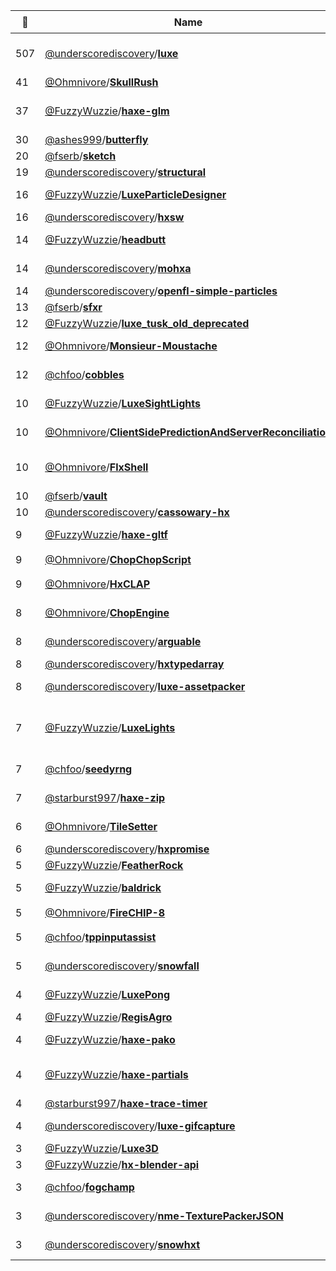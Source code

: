 |:star2: | Name | Description | 🌍|
|---|---|---|---|
|507|[@underscorediscovery](https://github.com/underscorediscovery)/[**luxe**](https://github.com/underscorediscovery/luxe)|luxe alpha - this is the luxe alpha code base! see the website for details - https://luxeengine.com/|[:arrow_upper_right:](https://luxeengine.com/#alpha)|
|41|[@Ohmnivore](https://github.com/Ohmnivore)/[**SkullRush**](https://github.com/Ohmnivore/SkullRush)|A 2D online multiplayer shooter written in Haxe||
|37|[@FuzzyWuzzie](https://github.com/FuzzyWuzzie)/[**haxe-glm**](https://github.com/FuzzyWuzzie/haxe-glm)|Native Haxe functions for graphical linear algebra (à la GLM: https://github.com/g-truc/glm/tree/master/glm)||
|30|[@ashes999](https://github.com/ashes999)/[**butterfly**](https://github.com/ashes999/butterfly)|Haxe generator for simple, static blogs.||
|20|[@fserb](https://github.com/fserb)/[**sketch**](https://github.com/fserb/sketch)|game sketches|[:arrow_upper_right:](http://fserb.com/vault)|
|19|[@underscorediscovery](https://github.com/underscorediscovery)/[**structural**](https://github.com/underscorediscovery/structural)|An unencumbered haxe data structures library||
|16|[@FuzzyWuzzie](https://github.com/FuzzyWuzzie)/[**LuxeParticleDesigner**](https://github.com/FuzzyWuzzie/LuxeParticleDesigner)|A tool for quickly designing / tweaking particle systems in Luxe.||
|16|[@underscorediscovery](https://github.com/underscorediscovery)/[**hxsw**](https://github.com/underscorediscovery/hxsw)|Haxe Shader Wrangler (hxsw) - a port of glsw||
|14|[@FuzzyWuzzie](https://github.com/FuzzyWuzzie)/[**headbutt**](https://github.com/FuzzyWuzzie/headbutt)|A GJK and EPA collision engine made with pure Haxe.||
|14|[@underscorediscovery](https://github.com/underscorediscovery)/[**mohxa**](https://github.com/underscorediscovery/mohxa)|A BDD style test library based closely on http://visionmedia.github.io/mocha/||
|14|[@underscorediscovery](https://github.com/underscorediscovery)/[**openfl-simple-particles**](https://github.com/underscorediscovery/openfl-simple-particles)|A simple particle system for openfl||
|13|[@fserb](https://github.com/fserb)/[**sfxr**](https://github.com/fserb/sfxr)|sfxr port for Haxe|[:arrow_upper_right:](http://fserb.com/vault)|
|12|[@FuzzyWuzzie](https://github.com/FuzzyWuzzie)/[**luxe_tusk_old_deprecated**](https://github.com/FuzzyWuzzie/luxe_tusk_old_deprecated)|My personal game engine||
|12|[@Ohmnivore](https://github.com/Ohmnivore)/[**Monsieur-Moustache**](https://github.com/Ohmnivore/Monsieur-Moustache)|Open-source cross-platform endless jumper game (HaxeFlixel engine)|[:arrow_upper_right:](http://ohmnivore.itch.io/monsieur-moustache)|
|12|[@chfoo](https://github.com/chfoo)/[**cobbles**](https://github.com/chfoo/cobbles)|Text layout/rendering engine library for Haxe applications running under a 3D graphics API||
|10|[@FuzzyWuzzie](https://github.com/FuzzyWuzzie)/[**LuxeSightLights**](https://github.com/FuzzyWuzzie/LuxeSightLights)|Luxe implementation of Sight & Light by the wonderfully talented Nicky Case||
|10|[@Ohmnivore](https://github.com/Ohmnivore)/[**ClientSidePredictionAndServerReconciliation**](https://github.com/Ohmnivore/ClientSidePredictionAndServerReconciliation)|Haxe port of http://www.gabrielgambetta.com/fpm_live.html||
|10|[@Ohmnivore](https://github.com/Ohmnivore)/[**FlxShell**](https://github.com/Ohmnivore/FlxShell)|An abstracted Linux environment for HaxeFlixel - a file system in tandem with a shell.||
|10|[@fserb](https://github.com/fserb)/[**vault**](https://github.com/fserb/vault)|Vault game development library|[:arrow_upper_right:](http://fserb.com/vault)|
|10|[@underscorediscovery](https://github.com/underscorediscovery)/[**cassowary-hx**](https://github.com/underscorediscovery/cassowary-hx)|A direct port of cassowary.js to Haxe||
|9|[@FuzzyWuzzie](https://github.com/FuzzyWuzzie)/[**haxe-gltf**](https://github.com/FuzzyWuzzie/haxe-gltf)|A Haxe library for reading (and eventually, writing) GLTF files.||
|9|[@Ohmnivore](https://github.com/Ohmnivore)/[**ChopChopScript**](https://github.com/Ohmnivore/ChopChopScript)|:pencil2: Scripting language for Haxe||
|9|[@Ohmnivore](https://github.com/Ohmnivore)/[**HxCLAP**](https://github.com/Ohmnivore/HxCLAP)|Haxe port of CLAP, a command line argument parser||
|8|[@Ohmnivore](https://github.com/Ohmnivore)/[**ChopEngine**](https://github.com/Ohmnivore/ChopEngine)|A Haxe cross-platform 3D game engine built on top of Snow||
|8|[@underscorediscovery](https://github.com/underscorediscovery)/[**arguable**](https://github.com/underscorediscovery/arguable)|A simple `--argument value` parsing library for Haxe.||
|8|[@underscorediscovery](https://github.com/underscorediscovery)/[**hxtypedarray**](https://github.com/underscorediscovery/hxtypedarray)|TypedArray implementation for haxe ||
|8|[@underscorediscovery](https://github.com/underscorediscovery)/[**luxe-assetpacker**](https://github.com/underscorediscovery/luxe-assetpacker)|An asset packing tool for luxe and haxe projects||
|7|[@FuzzyWuzzie](https://github.com/FuzzyWuzzie)/[**LuxeLights**](https://github.com/FuzzyWuzzie/LuxeLights)|A simple demo showing how to use render textures and shaders to create a _very basic_ 2D lighting effect (no shadows, no light "clipping").||
|7|[@chfoo](https://github.com/chfoo)/[**seedyrng**](https://github.com/chfoo/seedyrng)|Pseudorandom number generator library for Haxe||
|7|[@starburst997](https://github.com/starburst997)/[**haxe-zip**](https://github.com/starburst997/haxe-zip)|Library to provide a cross-platform streaming Zip Writer / Reader experience.||
|6|[@Ohmnivore](https://github.com/Ohmnivore)/[**TileSetter**](https://github.com/Ohmnivore/TileSetter)|UI application for editing tile properties for tilesets||
|6|[@underscorediscovery](https://github.com/underscorediscovery)/[**hxpromise**](https://github.com/underscorediscovery/hxpromise)|hxpromise||
|5|[@FuzzyWuzzie](https://github.com/FuzzyWuzzie)/[**FeatherRock**](https://github.com/FuzzyWuzzie/FeatherRock)|My LD32 entry!||
|5|[@FuzzyWuzzie](https://github.com/FuzzyWuzzie)/[**baldrick**](https://github.com/FuzzyWuzzie/baldrick)|Entity-component-system (ECS) framework, based heavily on edge||
|5|[@Ohmnivore](https://github.com/Ohmnivore)/[**FireCHIP-8**](https://github.com/Ohmnivore/FireCHIP-8)|:tv: Cross-platform CHIP-8 emulator||
|5|[@chfoo](https://github.com/chfoo)/[**tppinputassist**](https://github.com/chfoo/tppinputassist)|Touchscreen coordinate tap overlay for inputting into Twitch chat||
|5|[@underscorediscovery](https://github.com/underscorediscovery)/[**snowfall**](https://github.com/underscorediscovery/snowfall)|A simple script to install and update luxe + snow more conveniently ||
|4|[@FuzzyWuzzie](https://github.com/FuzzyWuzzie)/[**LuxePong**](https://github.com/FuzzyWuzzie/LuxePong)|A single game of pong, written using Luxe as a learning excercise||
|4|[@FuzzyWuzzie](https://github.com/FuzzyWuzzie)/[**RegisAgro**](https://github.com/FuzzyWuzzie/RegisAgro)|A Luxe implementation of hnefatafl||
|4|[@FuzzyWuzzie](https://github.com/FuzzyWuzzie)/[**haxe-pako**](https://github.com/FuzzyWuzzie/haxe-pako)|Haxe externs for the https://github.com/nodeca/pako library.||
|4|[@FuzzyWuzzie](https://github.com/FuzzyWuzzie)/[**haxe-partials**](https://github.com/FuzzyWuzzie/haxe-partials)|A simple macro library for writing classes as partials (splitting a single class into multiple source files).||
|4|[@starburst997](https://github.com/starburst997)/[**haxe-trace-timer**](https://github.com/starburst997/haxe-trace-timer)|Inject timer information in trace statement||
|4|[@underscorediscovery](https://github.com/underscorediscovery)/[**luxe-gifcapture**](https://github.com/underscorediscovery/luxe-gifcapture)|A luxe wrapper over the gifcapture library to simplify capturing realtime gifs from in game||
|3|[@FuzzyWuzzie](https://github.com/FuzzyWuzzie)/[**Luxe3D**](https://github.com/FuzzyWuzzie/Luxe3D)|Experiments in 3D in Luxe||
|3|[@FuzzyWuzzie](https://github.com/FuzzyWuzzie)/[**hx-blender-api**](https://github.com/FuzzyWuzzie/hx-blender-api)|Haxe externs for the Blender API||
|3|[@chfoo](https://github.com/chfoo)/[**fogchamp**](https://github.com/chfoo/fogchamp)|Pokémon Battle Revolution Matchup Visualizer for Twitch Plays Pokemon.|[:arrow_upper_right:](https://chfoo.github.io/fogchamp/)|
|3|[@underscorediscovery](https://github.com/underscorediscovery)/[**nme-TexturePackerJSON**](https://github.com/underscorediscovery/nme-TexturePackerJSON)|An implementation of a haxelib/spritesheet Loader for TexturePacker||
|3|[@underscorediscovery](https://github.com/underscorediscovery)/[**snowhxt**](https://github.com/underscorediscovery/snowhxt)|A convenience for using hxtelemetry with flow/snow based apps quickly||

